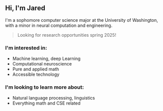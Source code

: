 ## Hi, I'm Jared

I'm a sophomore computer science major at the University of Washington, with a minor in neural computation and engineering.

> Looking for research opportunities spring 2025!

### I'm interested in:

-   Machine learning, deep Learning
-   Computational neuroscience
-   Pure and applied math
-   Accessible technology

### I'm looking to learn more about:

-   Natural language processing, linguistics
-   Everything math and CSE related
